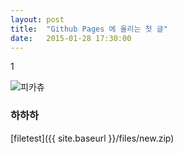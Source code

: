 ```yaml
---
layout: post
title:  "Github Pages 에 올리는 첫 글"
date:   2015-01-28 17:30:00
---
```


1

![피카츄](https://cloud.githubusercontent.com/assets/13148217/11864129/64f7914e-a4dd-11e5-9116-59f57f1d8bcc.jpg)

### 하하하 

[filetest]({{ site.baseurl }}/files/new.zip)
